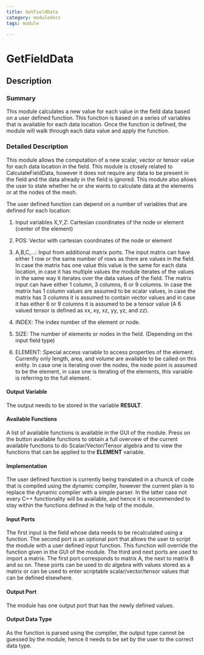 ```yaml
---
title: GetFieldData
category: moduledocs
tags: module

---
```


# GetFieldData

## Description

### Summary

This module calculates a new value for each value in the field data based on a user defined function. This function is based on a series of variables that is available for each data location. Once the function is defined, the module will walk through each data value and apply the function.

### Detailed Description

This module allows the computation of a new scalar, vector or tensor value for each data location in the field. This module is closely related to CalculateFieldData, however it does not require any data to be present in the field and the data already in the field is ignored. This module also allows the user to state whether he or she wants to calculate data at the elements or at the nodes of the mesh.

The user defined function can depend on a number of variables that are defined for each location:

  1. Input variables
X,Y,Z: Cartesian coordinates of the node or element (center of the element)

  2. POS: Vector with cartesian coordinates of the node or element

  3. A,B,C,...: Input from additional matrix ports. The input matrix can have either 1 row or the same number of rows as there are values in the field. In case the matrix has one value this value is the same for each data location, in case it has multiple values the module iterates of the values in the same way it iterates over the data values of the field. The matrix input can have either 1 column, 3 columns, 6 or 9 columns. In case the matrix has 1 column values are assumed to be scalar values, in case the matrix has 3 columns it is assumed to contain vector values and in case it has either 6 or 9 columns it is assumed to be a tensor value (A 6 valued tensor is defined as xx, xy, xz, yy, yz, and zz).

  4. INDEX: The index number of the element or node.

  5. SIZE: The number of elements or nodes in the field. (Depending on the input field type)

  6. ELEMENT: Special access variable to access properties of the element. Currently only length, area, and volume are available to be called on this entity. In case one is iterating over the nodes, the node point is assumed to be the element, in case one is iterating of the elements, this variable is referring to the full element.

#### Output Variable

The output needs to be stored in the variable **RESULT**.

#### Available Functions

A list of available functions is available in the GUI of the module. Press on the button available functions to obtain a full overview of the current available functions to do Scalar/Vector/Tensor algebra and to view the functions that can be applied to the **ELEMENT** variable.

#### Implementation

The user defined function is currently being translated in a chunck of code that is compiled using the dynamic compiler, however the current plan is to replace the dynamic compiler with a simple parser. In the latter case not every C++ functionality will be available, and hence it is recommended to stay within the functions defined in the help of the module.

#### Input Ports

The first input is the field whose data needs to be recalculated using a function. The second port is an optional port that allows the user to script the module with a user defined input function. This function will override the function given in the GUI of the module. The third and next ports are used to import a matrix. The first port corresponds to matrix A, the next to matrix B and so on. These ports can be used to do algebra with values stored as a matrix or can be used to enter scriptable scalar/vector/tensor values that can be defined elsewhere.

#### Output Port

The module has one output port that has the newly defined values.

#### Output Data Type

As the function is parsed using the compiler, the output type cannot be guessed by the module, hence it needs to be set by the user to the correct data type.